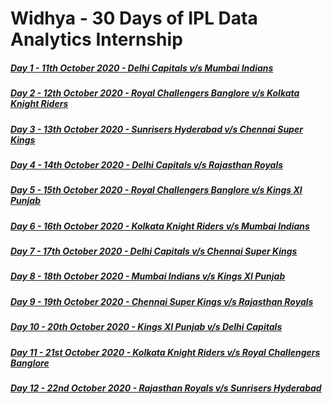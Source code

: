 # Widhya - 30 Days of IPL Data Analytics Internship

##### [Day 1 - 11th October 2020 - Delhi Capitals v/s Mumbai Indians](https://github.com/shashwatk1/IPL_Data_Analysis/tree/main/Day_1_11_October)
##### [Day 2 - 12th October 2020 - Royal Challengers Banglore v/s Kolkata Knight Riders](https://github.com/shashwatk1/IPL_Data_Analysis/tree/main/Day_2_12_October)
##### [Day 3 - 13th October 2020 - Sunrisers Hyderabad v/s Chennai Super Kings](https://github.com/shashwatk1/IPL_Data_Analysis/tree/main/Day_3_13_October)
##### [Day 4 - 14th October 2020 - Delhi Capitals v/s Rajasthan Royals](https://github.com/shashwatk1/IPL_Data_Analysis/tree/main/Day_4_14_October)
##### [Day 5 - 15th October 2020 - Royal Challengers Banglore v/s Kings XI Punjab](https://github.com/shashwatk1/IPL_Data_Analysis/tree/main/Day_5_15_October)
##### [Day 6 - 16th October 2020 - Kolkata Knight Riders v/s Mumbai Indians](https://github.com/shashwatk1/IPL_Data_Analysis/tree/main/Day_6_16_October)
##### [Day 7 - 17th October 2020 - Delhi Capitals v/s Chennai Super Kings](https://github.com/shashwatk1/IPL_Data_Analysis/tree/main/Day_7_17_October)
##### [Day 8 - 18th October 2020 - Mumbai Indians v/s Kings XI Punjab](https://github.com/shashwatk1/IPL_Data_Analysis/tree/main/Day_8_18_October)
##### [Day 9 - 19th October 2020 - Chennai Super Kings v/s Rajasthan Royals](https://github.com/shashwatk1/IPL_Data_Analysis/tree/main/Day_9_19_October)
##### [Day 10 - 20th October 2020 - Kings XI Punjab v/s Delhi Capitals](https://github.com/shashwatk1/IPL_Data_Analysis/tree/main/Day_10_20_October)
##### [Day 11 - 21st October 2020 - Kolkata Knight Riders v/s Royal Challengers Banglore](https://github.com/shashwatk1/IPL_Data_Analysis/tree/main/Day_11_21_October)
##### [Day 12 - 22nd October 2020 - Rajasthan Royals v/s Sunrisers Hyderabad](https://github.com/shashwatk1/IPL_Data_Analysis/tree/main/Day_12_22_October)